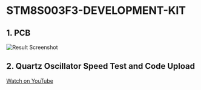 # STM8S003F3-DEVELOPMENT-KIT

## 1. PCB
![Result Screenshot](image/done.png)

## 2. Quartz Oscillator Speed Test and Code Upload
[Watch on YouTube](https://www.youtube.com/watch?v=YOUR_VIDEO_ID)
